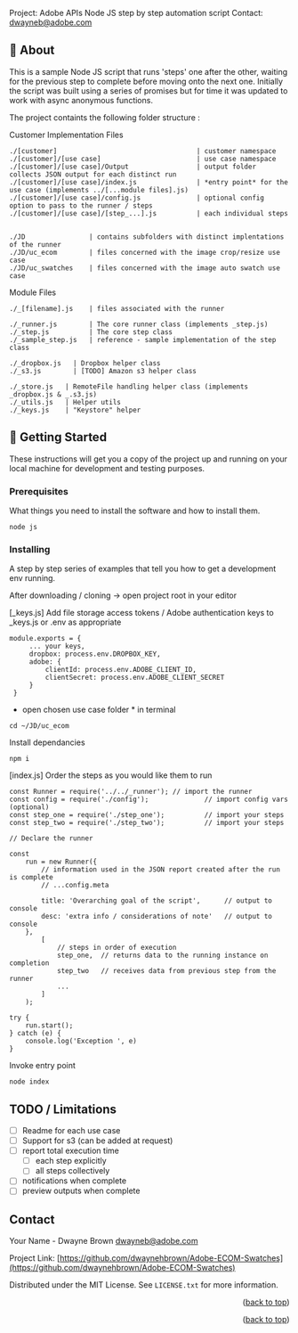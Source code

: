 Project: Adobe APIs Node JS step by step automation script
Contact: dwayneb@adobe.com

## 🧐 About <a name = "about"></a>

This is a sample Node JS script that runs 'steps' one after the other, waiting for the previous step to complete before moving onto the next one.
Initially the script was built using a series of promises but for time it was updated to work with async anonymous functions. 

The project containts the following folder structure : 

Customer Implementation Files
```
./[customer]                                   | customer namespace
./[customer]/[use case]                        | use case namespace
./[customer]/[use case]/Output                 | output folder collects JSON output for each distinct run 
./[customer]/[use case]/index.js               | *entry point* for the use case (implements ../[...module files].js)
./[customer]/[use case]/config.js              | optional config option to pass to the runner / steps 
./[customer]/[use case]/[step_...].js          | each individual steps


./JD                | contains subfolders with distinct implentations of the runner
./JD/uc_ecom        | files concerned with the image crop/resize use case
./JD/uc_swatches    | files concerned with the image auto swatch use case
```

Module Files
```
./_[filename].js    | files associated with the runner

./_runner.js        | The core runner class (implements _step.js)
./_step.js          | The core step class 
./_sample_step.js   | reference - sample implementation of the step class 

./_dropbox.js   | Dropbox helper class 
./_s3.js        | [TODO] Amazon s3 helper class 

./_store.js   | RemoteFile handling helper class (implements _dropbox.js & _.s3.js)
./_utils.js   | Helper utils 
./_keys.js    | "Keystore" helper 
```

## 🏁 Getting Started <a name = "getting_started"></a>

These instructions will get you a copy of the project up and running on your local machine for development and testing purposes. 

### Prerequisites

What things you need to install the software and how to install them.

```
node js
```

### Installing

A step by step series of examples that tell you how to get a development env running.

After downloading / cloning -> open project root in your editor 

[_keys.js] Add file storage access tokens / Adobe authentication keys to _keys.js or .env as appropriate

```
module.exports = {
     ... your keys,
     dropbox: process.env.DROPBOX_KEY,
     adobe: {
         clientId: process.env.ADOBE_CLIENT_ID,
         clientSecret: process.env.ADOBE_CLIENT_SECRET
     }
 }
```

* open chosen use case folder * in terminal

```
cd ~/JD/uc_ecom
```

Install dependancies 

```
npm i 
```


[index.js] Order the steps as you would like them to run

```
const Runner = require('../../_runner'); // import the runner 
const config = require('./config');              // import config vars (optional)
const step_one = require('./step_one');          // import your steps
const step_two = require('./step_two');          // import your steps

// Declare the runner

const
    run = new Runner({
        // information used in the JSON report created after the run is complete
        // ...config.meta

        title: 'Overarching goal of the script',      // output to console
        desc: 'extra info / considerations of note'   // output to console
    },
        [
            // steps in order of execution
            step_one,  // returns data to the running instance on completion
            step_two   // receives data from previous step from the runner
            ... 
        ]
    );

try {
    run.start();
} catch (e) {
    console.log('Exception ', e)
}
```

Invoke entry point

```
node index
```

## TODO / Limitations

- [ ] Readme for each use case 
- [ ] Support for s3 (can be added at request)  
- [ ] report total execution time
  - [ ] each step explicitly
  - [ ] all steps collectively
- [ ] notifications when complete
- [ ] preview outputs when complete

<!-- CONTACT -->
## Contact

Your Name - Dwayne Brown dwayneb@adobe.com

Project Link: [https://github.com/dwaynehbrown/Adobe-ECOM-Swatches](https://github.com/dwaynehbrown/Adobe-ECOM-Swatches)

Distributed under the MIT License. See `LICENSE.txt` for more information.

<p align="right">(<a href="#readme-top">back to top</a>)</p>


<p align="right">(<a href="#readme-top">back to top</a>)</p>



